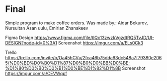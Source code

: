 # Final
Simple program to make coffee orders.
Was made by.: Aidar Bekurov, Nursultan Asan uulu, Emirlan Zhanakeev


Figma Design
https://www.figma.com/file/tlQc13zwzkVgzdtRQ5TvJD/UI-DESIGN?node-id=0%3A1
Screenshot
https://imgur.com/a/ELs0Ck3


Trello 
https://trello.com/invite/b/Oa45hCVu/2fca46b75dda63dc548a7f79380e2065/%D0%BD%D0%B0%D1%87%D0%B0%D0%BB%D0%BE-%D1%80%D0%B0%D0%B1%D0%BE%D1%82%D1%8B
Screenshot
https://imgur.com/a/CEVWqpf
